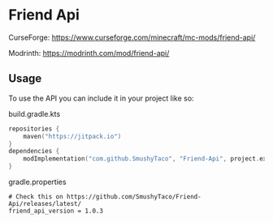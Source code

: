 # Friend Api
CurseForge: https://www.curseforge.com/minecraft/mc-mods/friend-api/

Modrinth: https://modrinth.com/mod/friend-api/
## Usage
To use the API you can include it in your project like so:

build.gradle.kts
```kotlin
repositories {
    maven("https://jitpack.io")
}
dependencies {
    modImplementation("com.github.SmushyTaco", "Friend-Api", project.extra["friend_api_version"] as String)
}
```
gradle.properties
```properties
# Check this on https://github.com/SmushyTaco/Friend-Api/releases/latest/
friend_api_version = 1.0.3
```
